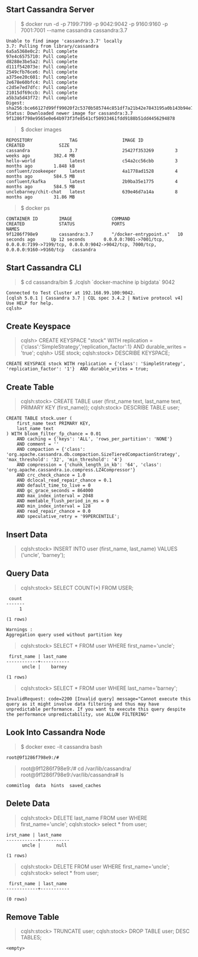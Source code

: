 ## Start Cassandra Server
> $ docker run -d -p 7199:7199 -p 9042:9042 -p 9160:9160 -p 7001:7001 --name cassandra cassandra:3.7
```
Unable to find image 'cassandra:3.7' locally
3.7: Pulling from library/cassandra
6a5a5368e0c2: Pull complete
97e4c6575710: Pull complete
d8288e3be5a2: Pull complete
d111f542073e: Pull complete
2549cfb76ce6: Pull complete
a375ee20c601: Pull complete
2e678e60bfc4: Pull complete
c2d5e7ed7dfc: Pull complete
21015df69ccb: Pull complete
a5b3a5d43f72: Pull complete
Digest: sha256:bce66127d99ff99020f2c5370b585744c851df7a21b42e7843195a0b143b94e7
Status: Downloaded newer image for cassandra:3.7
9f1286f798e9565e0e64b973f3fe8541cf50933461fdd9188b51dd4456294878
```
> $ docker images
```
REPOSITORY              TAG                 IMAGE ID            CREATED             SIZE
cassandra               3.7                 25427f353269        3 weeks ago         382.4 MB
hello-world             latest              c54a2cc56cbb        3 months ago        1.848 kB
confluent/zookeeper     latest              4a1778ad1528        4 months ago        584.5 MB
confluent/kafka         latest              2b9ba35e1775        4 months ago        584.5 MB
unclebarney/chit-chat   latest              639e46d7a14a        8 months ago        31.86 MB
```
> $ docker ps
```
CONTAINER ID        IMAGE               COMMAND                  CREATED             STATUS              PORTS                                                                                                      NAMES
9f1286f798e9        cassandra:3.7       "/docker-entrypoint.s"   10 seconds ago      Up 12 seconds       0.0.0.0:7001->7001/tcp, 0.0.0.0:7199->7199/tcp, 0.0.0.0:9042->9042/tcp, 7000/tcp, 0.0.0.0:9160->9160/tcp   cassandra
```

## Start Cassandra CLI
> $ cd cassandra/bin
> $ ./cqlsh \`docker-machine ip bigdata\` 9042
```
Connected to Test Cluster at 192.168.99.100:9042.
[cqlsh 5.0.1 | Cassandra 3.7 | CQL spec 3.4.2 | Native protocol v4]
Use HELP for help.
cqlsh>
```

## Create Keyspace
> cqlsh> CREATE KEYSPACE "stock" WITH replication = {'class':'SimpleStrategy','replication_factor':1} AND durable_writes = 'true';
> cqlsh> USE stock;
> cqlsh:stock> DESCRIBE KEYSPACE;
```
CREATE KEYSPACE stock WITH replication = {'class': 'SimpleStrategy', 'replication_factor': '1'}  AND durable_writes = true;
```

## Create Table
> cqlsh:stock> CREATE TABLE user (first_name text, last_name text, PRIMARY KEY (first_name));
> cqlsh:stock> DESCRIBE TABLE user;
```
CREATE TABLE stock.user (
    first_name text PRIMARY KEY,
    last_name text
) WITH bloom_filter_fp_chance = 0.01
    AND caching = {'keys': 'ALL', 'rows_per_partition': 'NONE'}
    AND comment = ''
    AND compaction = {'class': 'org.apache.cassandra.db.compaction.SizeTieredCompactionStrategy', 'max_threshold': '32', 'min_threshold': '4'}
    AND compression = {'chunk_length_in_kb': '64', 'class': 'org.apache.cassandra.io.compress.LZ4Compressor'}
    AND crc_check_chance = 1.0
    AND dclocal_read_repair_chance = 0.1
    AND default_time_to_live = 0
    AND gc_grace_seconds = 864000
    AND max_index_interval = 2048
    AND memtable_flush_period_in_ms = 0
    AND min_index_interval = 128
    AND read_repair_chance = 0.0
    AND speculative_retry = '99PERCENTILE';
```

## Insert Data
> cqlsh:stock> INSERT INTO user (first_name, last_name) VALUES ('uncle', 'barney');

## Query Data
> cqlsh:stock> SELECT COUNT(*) FROM USER;
```
 count
-------
     1

(1 rows)

Warnings :
Aggregation query used without partition key
```
> cqlsh:stock> SELECT * FROM user WHERE first_name='uncle';
```
 first_name | last_name
------------+-----------
      uncle |    barney

(1 rows)
```
> cqlsh:stock> SELECT * FROM user WHERE last_name='barney';
```
InvalidRequest: code=2200 [Invalid query] message="Cannot execute this query as it might involve data filtering and thus may have unpredictable performance. If you want to execute this query despite the performance unpredictability, use ALLOW FILTERING"
```

## Look Into Cassandra Node
> $ docker exec -it cassandra bash
```
root@9f1286f798e9:/#
```
> root@9f1286f798e9:/# cd /var/lib/cassandra/
> root@9f1286f798e9:/var/lib/cassandra# ls
```
commitlog  data  hints  saved_caches
```

## Delete Data
> cqlsh:stock> DELETE last_name FROM user WHERE first_name='uncle';
> cqlsh:stock> select * from user;
```
irst_name | last_name
------------+-----------
      uncle |      null

(1 rows)
```
> cqlsh:stock> DELETE FROM user WHERE first_name='uncle';
> cqlsh:stock> select * from user;
```
 first_name | last_name
------------+-----------

(0 rows)
```

## Remove Table
> cqlsh:stock> TRUNCATE user;
> cqlsh:stock> DROP TABLE user;
> DESC TABLES;
```
<empty>
```